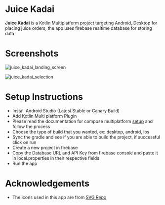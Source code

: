 # Juice Kadai

**Juice Kadai** is a Kotlin Multiplatform project targeting Android, Desktop for placing juice orders, the app uses firebase realtime database for storing data

# Screenshots

![juice_kadai_landing_screen](https://github.com/dinesh-thiyagarajan/Juice-Kadai/assets/17405840/252a3ab9-f3b2-4345-b2ea-a30c00e2ae0d)

![juice_kadai_selection](https://github.com/dinesh-thiyagarajan/Juice-Kadai/assets/17405840/c4e1752a-1a94-4396-9e76-e36d9fba3dab)

# Setup Instructions

- Install Android Studio (Latest Stable or Canary Build)
- Add Kotlin Multi platform Plugin
- Please read the documentation for compose multiplatform [setup](https://www.jetbrains.com/help/kotlin-multiplatform-dev/compose-multiplatform-setup.html) and follow the process
- Choose the type of build that you wanted, ex: desktop, android, ios
- Sync the gradle and see if you are able to build the project, if successful click on run
- Create a new project in firebase
- Copy the Database URL and API Key from firebase console and paste it in local.properties in their respective fields
- Run the app

# Acknowledgements

- The icons used in this app are from [SVG Repo](https://www.svgrepo.com)
  
